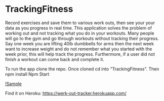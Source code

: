 # TrackingFitness
Record exercises and save them to various work outs, then see your your data as you progress in real time. 
This application solves the problem of working out and not tracking what you do in your workouts. Many people
will go to the gym and go through workouts without tracking their progress. Say one week you are lifting 40lb
dumbbells for arms then the next week want to increase weight and do not remember what you started with the
week prior, this will help track the progress. Furthermore, if a user did not finish a workout can come back
and complete it. 

To run the app clone the repo.
Once cloned cd into "TrackingFitness".
Then npm install
Npm Start

[!Sample](https://github.com/philipipara/Store-App/blob/master/client/src/user/sample.png)




Find it on Heroku: https://werk-out-tracker.herokuapp.com/ 

